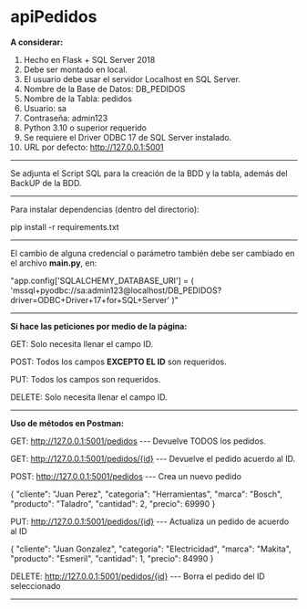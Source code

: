 # apiPedidos

**A considerar:**

1. Hecho en Flask + SQL Server 2018
2. Debe ser montado en local.
3. El usuario debe usar el servidor Localhost en SQL Server.
4. Nombre de la Base de Datos: DB_PEDIDOS
5. Nombre de la Tabla: pedidos
6. Usuario: sa
7. Contraseña: admin123
8. Python 3.10 o superior requerido
9. Se requiere el Driver ODBC 17 de SQL Server instalado.
10. URL por defecto: http://127.0.0.1:5001

-------------------------------------------------------------------
Se adjunta el Script SQL para la creación de la BDD y la tabla, 
además del BackUP de la BDD.

-------------------------------------------------------------------
Para instalar dependencias (dentro del directorio):

pip install -r requirements.txt

-------------------------------------------------------------------
El cambio de alguna credencial o parámetro también debe ser cambiado en el archivo **main.py**, en:

"app.config['SQLALCHEMY_DATABASE_URI'] = (
    'mssql+pyodbc://sa:admin123@localhost/DB_PEDIDOS?driver=ODBC+Driver+17+for+SQL+Server'
)"

-------------------------------------------------------------------
**Si hace las peticiones por medio de la página:**

GET: Solo necesita llenar el campo ID.

POST: Todos los campos **EXCEPTO EL ID** son requeridos.

PUT: Todos los campos son requeridos.

DELETE: Solo necesita llenar el campo ID.

-------------------------------------------------------------------
**Uso de métodos en Postman:**

GET: http://127.0.0.1:5001/pedidos --- Devuelve TODOS los pedidos.

GET: http://127.0.0.1:5001/pedidos/{id} --- Devuelve el pedido acuerdo al ID.

POST: http://127.0.0.1:5001/pedidos --- Crea un nuevo pedido

{
  "cliente": "Juan Perez",
  "categoria": "Herramientas",
  "marca": "Bosch",
  "producto": "Taladro",
  "cantidad": 2,
  "precio": 69990
}

PUT: http://127.0.0.1:5001/pedidos/{id} --- Actualiza un pedido de acuerdo al ID

{
  "cliente": "Juan Gonzalez",
  "categoria": "Electricidad",
  "marca": "Makita",
  "producto": "Esmeril",
  "cantidad": 1,
  "precio": 84990
}

DELETE: http://127.0.0.1:5001/pedidos/{id} --- Borra el pedido del ID seleccionado

-------------------------------------------------------------------

